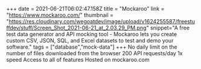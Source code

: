 +++
date = 2021-06-21T06:02:47.158Z
title = "Mockaroo"
link = "https://www.mockaroo.com/"
thumbnail = "https://res.cloudinary.com/wegoatdev/image/upload/v1624255587/freestuffdev/stuff/Screen_Shot_2021-06-21_at_2.03.29_PM.png"
snippet="A free test data generator and API mocking tool - Mockaroo lets you create custom CSV, JSON, SQL, and Excel datasets to test and demo your software."
tags = ["database","mock-data"]
+++
No daily limit on the number of files downloaded from the browser
200 API requests/day
1x speed
Access to all of features
Hosted on mockaroo.com